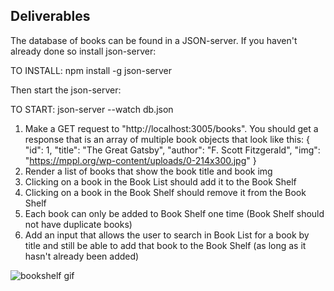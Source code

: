 ## Deliverables

The database of books can be found in a JSON-server. If you haven't already done so install json-server:

TO INSTALL: npm install -g json-server

Then start the json-server:

TO START: json-server --watch db.json

1. Make a GET request to "http://localhost:3005/books". You should get a response that is an array of multiple book objects that look like this:
   {
   "id": 1,
   "title": "The Great Gatsby",
   "author": "F. Scott Fitzgerald",
   "img": "https://mppl.org/wp-content/uploads/0-214x300.jpg"
   }
2. Render a list of books that show the book title and book img
3. Clicking on a book in the Book List should add it to the Book Shelf
4. Clicking on a book in the Book Shelf should remove it from the Book Shelf
5. Each book can only be added to Book Shelf one time (Book Shelf should not have duplicate books)
6. Add an input that allows the user to search in Book List for a book by title and still be able to add that book to the Book Shelf (as long as it hasn't already been added)

![bookshelf gif](bookshelf.gif)
